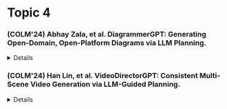 # Topic 4  

### (COLM'24) Abhay Zala, et al. DiagrammerGPT: Generating Open-Domain, Open-Platform Diagrams via LLM Planning.  

<details>
  <ul>
    <li>Summary: </li>  
    <li>Relation to prior work: </li>  
    <li>Strengths: </li>
    <li>Weaknesses: </li>
    <li>Future work: </li>
  </ul>
</details>

### (COLM'24) Han Lin, et al. VideoDirectorGPT: Consistent Multi-Scene Video Generation via LLM-Guided Planning.  

<details>
  <ul>
    <li>Summary: </li>  
    <li>Relation to prior work: </li>  
    <li>Strengths: </li>
    <li>Weaknesses: </li>
    <li>Future work: </li>
  </ul>
</details>
